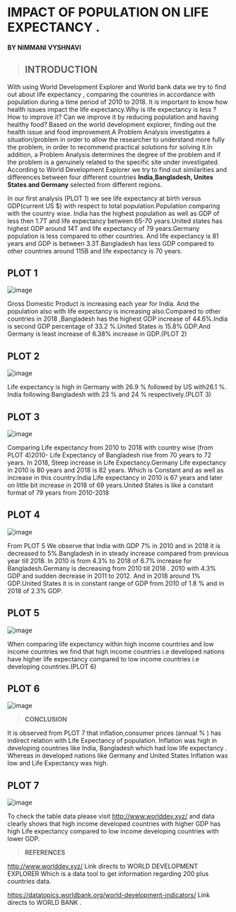 # IMPACT OF POPULATION ON LIFE EXPECTANCY .
#### BY NIMMANI VYSHNAVI
>## **INTRODUCTION**

With using World Development Explorer  and World bank data we try to find out about life expectancy , comparing the countries in accordance with population during a time period of 2010 to 2018. It is important to know how health issues impact the life expectancy.Why is life expectancy is less ? How to improve it? Can we improve it by reducing population and having healthy food?
Based on the world development explorer, finding out the health issue and food improvement.A Problem Analysis investigates a situation/problem in order to allow the researcher to understand more fully the problem, in order to recommend practical solutions for solving it.In addition, a Problem Analysis determines the degree of the problem and if the problem is a genuinely related to the specific site under investigated.
According to World Development Explorer we try to find out similarities and differences between four different countries **India,Bangladesh, Unites States and Germany** selected from different regions.

In our first analysis (PLOT 1)  we see life expectancy at birth versus GDP(current US $) with respect to total population.Population comparing with the country wise.
India has the highest population as well as GDP of less then 1.7T and life expectancy between 65-70 years.United states has highest GDP around 14T and life expectancy of 79 years.Germany population is less compared to other countries. And life expectancy is 81 years and GDP is between 3.3T.Bangladesh has less GDP compared to other countries around 115B and life expectancy is 70 years.

## PLOT 1
![image](https://user-images.githubusercontent.com/78320047/112743222-73aa3180-8f63-11eb-9174-4d1c3bfbd316.png)



Gross Domestic Product is increasing each year for India. And the population also with life expectancy is increasing also.Compared to other countries in 2018 ,Bangladesh has the highest GDP increase of 44.6%.India is second GDP percentage of 33.2 %.United States is 15.8% GDP.And Germany is least increase of 6.38% increase in GDP.(PLOT 2)

## PLOT 2
![image](https://user-images.githubusercontent.com/78320047/112743407-04cdd800-8f65-11eb-842b-e91613ccec58.png)



Life expectancy is high in Germany with 26.9 % followed by US with26.1 %. India following Bangladesh with 23 % and 24 % respectively.(PLOT 3)

## PLOT 3
![image](https://user-images.githubusercontent.com/78320047/112743409-0ac3b900-8f65-11eb-872f-b36c43d96195.png)



Comparing Life expectancy from 2010 to 2018 with country wise (from PLOT 4)2010- Life Expectancy of Bangladesh rise from 70 years to 72 years. In 2018, Steep increase in Life Expectancy.Germany Life expectancy in 2010 is 80 years and 2018 is 82 years. Which is Constant and as well as increase in this country.India Life expectancy in 2010 is 67 years and later on little bit increase in 2018 of 69 years.United States is like a constant format of 79 years from 2010-2018

## PLOT 4
![image](https://user-images.githubusercontent.com/78320047/112743541-32675100-8f66-11eb-9ffb-e62c7b12632d.png)



From PLOT 5 We observe that India with GDP 7% in 2010 and in 2018 it is decreased to 5%.Bangladesh in in steady increase compared from previous year till 2018. In 2010 is from 4.3% to 2018 of 6.7% increase for Bangladesh.Germany is decreasing from 2010 till 2018 . 2010 with 4.3% GDP and sudden decrease in 2011 to 2012. And in 2018 around 1% GDP.United States it is in constant range of GDP from 2010 of 1.8 % and in 2018 of 2.3% GDP.

## PLOT 5
![image](https://user-images.githubusercontent.com/78320047/112743642-09938b80-8f67-11eb-9c03-dc2afe74d02a.png)



When comparing life expectancy within high income countries and low income countries we find that high income countries i.e developed nations have higher life expectancy compared to low income countries i.e developing countries.(PLOT 6)

## PLOT 6
![image](https://user-images.githubusercontent.com/78320047/112743678-61ca8d80-8f67-11eb-9976-002daeb94c8d.png)


> **CONCLUSION**

It is observed from PLOT 7 that inflation,consumer prices (annual % ) has indirect relation with Life Expectancy of population. Inflation was high in developing countries like India, Bangladesh which had low life expectancy . Whereas in developed nations like Germany and United States Inflation was low and Life Expectancy was high.

## PLOT 7
![image](https://user-images.githubusercontent.com/78320047/112743893-4bbdcc80-8f69-11eb-90c6-f0a12b243c1d.png)



To check the table data please visit <http://www.worlddev.xyz/> and data clearly shows that high income developed countries with higher GDP has high Life expectancy compared to low income developing countries with lower GDP.


> **REFERENCES**

<http://www.worlddev.xyz/> Link directs to WORLD DEVELOPMENT EXPLORER Which is a data tool to get information regarding 200 plus countries data.

<https://datatopics.worldbank.org/world-development-indicators/> Link directs to WORLD BANK .



